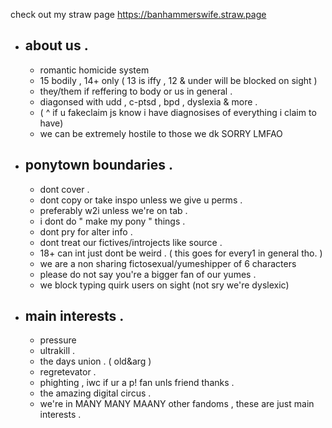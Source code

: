 check out my straw page https://banhammerswife.straw.page
- about us .
  - 
  - romantic homicide system
  - 15 bodily , 14+ only ( 13 is iffy , 12 & under will be blocked on sight )
  - they/them if reffering to body or us in general .
  - diagonsed with udd , c-ptsd , bpd , dyslexia & more .
  - ( ^ if u fakeclaim js know i have diagnosises of everything i claim to have)
  - we can be extremely hostile to those we dk SORRY LMFAO

- ponytown boundaries .
  - 
  - dont cover .
  - dont copy or take inspo unless we give u perms .
  - preferably w2i unless we're on tab .
  - i dont do " make my pony " things .
  - dont pry for alter info .
  - dont treat our fictives/introjects like source .
  - 18+ can int just dont be weird . ( this goes for every1 in general tho. )
  - we are a non sharing fictosexual/yumeshipper of 6 characters
  - please do not say you're a bigger fan of our yumes .
  - we block typing quirk users on sight (not sry we're dyslexic)

- main interests .
  - 
   - pressure
   - ultrakill .
   - the days union . ( old&arg )
   - regretevator .
   - phighting , iwc if ur a p! fan unls friend thanks .
   - the amazing digital circus .
   - we're in MANY MANY MAANY other fandoms , these are just main interests .
